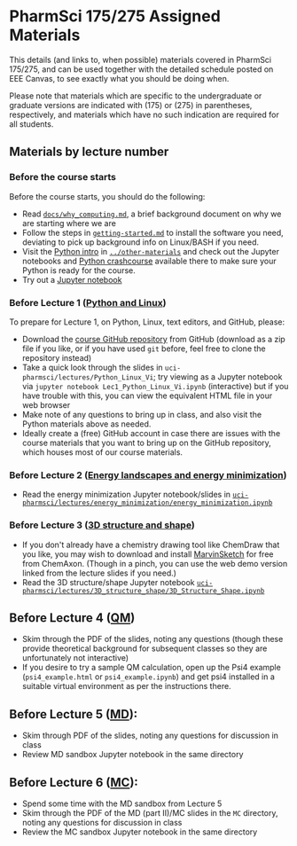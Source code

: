 # PharmSci 175/275 Assigned Materials

This details (and links to, when possible) materials covered in PharmSci 175/275, and can be used together with the detailed schedule posted on EEE Canvas, to see exactly what you should be doing when.

Please note that materials which are specific to the undergraduate or graduate versions are indicated with (175) or (275) in parentheses, respectively, and materials which have no such indication are required for all students.

## Materials by lecture number

### Before the course starts
Before the course starts, you should do the following:
- Read [`docs/why_computing.md`](docs/why_computing.md), a brief background document on why we are starting where we are
- Follow the steps in [`getting-started.md`](getting-started.md) to install the software you need, deviating to pick up background info on Linux/BASH if you need.
- Visit the [Python intro](../other-materials/python-intro/README.md) in [`../other-materials`](../other-materials) and check out the Jupyter notebooks and [Python crashcourse](../other-materials/python-intro/python_crashcourse.md) available there to make sure your Python is ready for the course.
- Try out a [Jupyter notebook](http://jupyter-notebook-beginner-guide.readthedocs.io/en/latest/execute.html)

### Before Lecture 1 ([Python and Linux](lectures/Python_Linux_Vi))
To prepare for Lecture 1, on Python, Linux, text editors, and GitHub, please:
- Download the [course GitHub repository](https://github.com/mobleylab/drug-computing) from GitHub (download as a zip file if you like, or if you have used `git` before, feel free to clone the repository instead)
- Take a quick look through the slides in `uci-pharmsci/lectures/Python_Linux_Vi`; try viewing as a Jupyter notebook via `jupyter notebook Lec1_Python_Linux_Vi.ipynb` (interactive) but if you have trouble with this, you can view the equivalent HTML file in your web browser
- Make note of any questions to bring up in class, and also visit the Python materials above as needed.
- Ideally create a (free) GitHub account in case there are issues with the course materials that you want to bring up on the GitHub repository, which houses most of our course materials.

### Before Lecture 2 ([Energy landscapes and energy minimization](lectures/energy_minimization))
- Read the energy minimization Jupyter notebook/slides in [`uci-pharmsci/lectures/energy_minimization/energy_minimization.ipynb`](uci-pharmsci/lectures/energy_minimization/energy_minimization.ipynb)

### Before Lecture 3 ([3D structure and shape](lectures/3D_structure_shape))
- If you don't already have a chemistry drawing tool like ChemDraw that you like, you may wish to download and install [MarvinSketch](https://www.chemaxon.com/products/marvin) for free from ChemAxon. (Though in a pinch, you can use the web demo version linked from the lecture slides if you need.)
- Read the 3D structure/shape Jupyter notebook [`uci-pharmsci/lectures/3D_structure_shape/3D_Structure_Shape.ipynb`](uci-pharmsci/lectures/3D_structure_shape/3D_Structure_Shape.ipynb)

## Before Lecture 4 ([QM](lectures/QM))
- Skim through the PDF of the slides, noting any questions (though these provide theoretical background for subsequent classes so they are unfortunately not interactive)
- If you desire to try a sample QM calculation, open up the Psi4 example (`psi4_example.html` or `psi4_example.ipynb`) and get psi4 installed in a suitable virtual environment as per the instructions there.

## Before Lecture 5 ([MD](lectures/MD)):
- Skim through PDF of the slides, noting any questions for discussion in class
- Review MD sandbox Jupyter notebook in the same directory

## Before Lecture 6 ([MC](lectures/MC)):
- Spend some time with the MD sandbox from Lecture 5
- Skim through the PDF of the MD (part II)/MC slides in the `MC` directory, noting any questions for discussion in class
- Review the MC sandbox Jupyter notebook in the same directory


